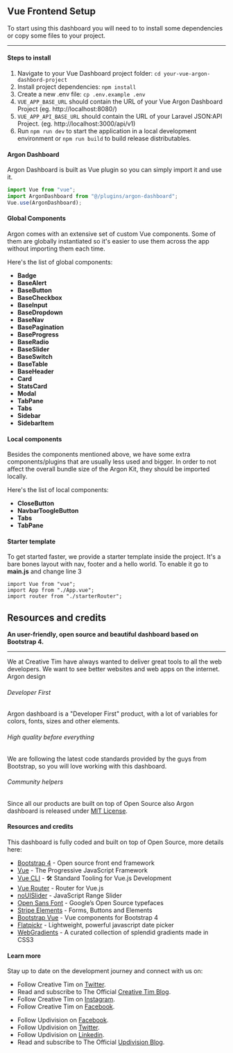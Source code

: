 ## Vue Frontend Setup

To start using this dashboard you will need to to install some dependencies or copy some files to your
project.

<hr>

#### Steps to install

1. Navigate to your Vue Dashboard project folder: `cd your-vue-argon-dashbord-project`
2. Install project dependencies: `npm install`
3. Create a new .env file: `cp .env.example .env`
4. `VUE_APP_BASE_URL` should contain the URL of your Vue Argon Dashboard Project (eg. http://localhost:8080/)
5. `VUE_APP_API_BASE_URL` should contain the URL of your Laravel JSON:API Project. (eg. http://localhost:3000/api/v1)
6. Run `npm run dev` to start the application in a local development environment or `npm run build` to build release distributables.

#### Argon Dashboard

Argon Dashboard is built as Vue plugin so you can simply import it and use it.

```js
import Vue from "vue";
import ArgonDashboard from "@/plugins/argon-dashboard";
Vue.use(ArgonDashboard);
```

#### Global Components

Argon comes with an extensive set of custom Vue components. Some of them are globally instantiated so
it's easier to use them across the app without importing them each time.

Here's the list of global components:

- **Badge**
- **BaseAlert**
- **BaseButton**
- **BaseCheckbox**
- **BaseInput**
- **BaseDropdown**
- **BaseNav**
- **BasePagination**
- **BaseProgress**
- **BaseRadio**
- **BaseSlider**
- **BaseSwitch**
- **BaseTable**
- **BaseHeader**
- **Card**
- **StatsCard**
- **Modal**
- **TabPane**
- **Tabs**
- **Sidebar**
- **SidebarItem**

#### Local components

Besides the components mentioned above, we have some extra components/plugins that are usually less used
and bigger. In order to not affect the overall bundle size of the Argon Kit, they should be imported locally.

Here's the list of local components:

- **CloseButton**
- **NavbarToogleButton**
- **Tabs**
- **TabPane**

#### Starter template

To get started faster, we provide a starter template inside the project. It's a bare bones
layout with nav, footer and a hello world. To enable it go to **main.js** and change line 3

```js{3}
import Vue from "vue";
import App from "./App.vue";
import router from "./starterRouter";
```

## Resources and credits

**An user-friendly, open source and beautiful dashboard based on Bootstrap 4.**

<hr>

We at Creative Tim have always wanted to deliver great tools to all the web developers. We want to see better websites and web apps on the internet. Argon design

<div class="row mt-5">
  <div class="col-md-4">
    <div class="icon icon-shape bg-gradient-primary rounded-circle text-white mb-3">
      <i class="ni ni-html5"></i>
    </div>
    <h6>Developer First</h6>
    <p class="description">Argon dashboard is a "Developer First" product, with a lot of variables for colors, fonts, sizes and other elements.</p>
  </div>
  <div class="col-md-4">
    <div class="icon icon-shape bg-gradient-danger rounded-circle text-white mb-3">
      <i class="ni ni-paper-diploma"></i>
    </div>
    <h6>High quality before everything</h6>
    <p class="description">We are following the latest code standards provided by the guys from Bootstrap, so you will love working with this dashboard.</p>
  </div>
  <div class="col-md-4">
    <div class="icon icon-shape bg-gradient-warning rounded-circle text-white mb-3">
      <i class="ni ni-favourite-28"></i>
    </div>
    <h6>Community helpers</h6>
    <p class="description">Since all our products are built on top of Open Source also Argon dashboard is released under
      <a href="https://github.com/creativetimofficial/vue-argon-dashboard/blob/master/LICENSE.md">MIT License</a>.</p>
  </div>
</div>

#### Resources and credits

This dashboard is fully coded and built on top of Open Source, more details here:

- [Bootstrap 4](http://getbootstrap.com/) - Open source front end framework
- [Vue](http://vuejs.org/) - The Progressive JavaScript Framework
- [Vue CLI](https://cli.vuejs.org/) - 🛠️ Standard Tooling for Vue.js Development
- [Vue Router](https://router.vuejs.org/) - Router for Vue.js
- [noUISlider](https://refreshless.com/nouislider/) - JavaScript Range Slider</li>
- [Open Sans Font](https://fonts.google.com/specimen/Open+Sans) - Google’s Open Source typefaces
- [Stripe Elements](https://github.com/stripe/elements-examples/#example-1) - Forms, Buttons and Elements
- [Bootstrap Vue](https://bootstrap-vue.js.org/) - Vue components for Bootstrap 4
- [Flatpickr](https://flatpickr.js.org/) - Lightweight, powerful javascript date picker
- [WebGradients](https://webgradients.com/) - A curated collection of splendid gradients made in CSS3

#### Learn more

Stay up to date on the development journey and connect with us on:

<ul>
  <li>Follow Creative Tim on
    <a href="https://twitter.com/creativetim">Twitter</a>.</li>
  <li>Read and subscribe to The Official
    <a href="http://blog.creative-tim.com">Creative Tim Blog</a>.</li>
  <li>Follow Creative Tim on
    <a href="https://www.instagram.com/creativetimofficial">Instagram</a>.</li>
  <li>Follow Creative Tim on
    <a href="https://www.facebook.com/creativetim">Facebook</a>.</li>
</ul>

<ul>
  <li>Follow Updivision on
    <a href="https://www.facebook.com/updivision/">Facebook</a>.</li>
  <li>Follow Updivision on
    <a href="https://twitter.com/updivision/">Twitter</a>.</li>
  <li>Follow Updivision on
    <a href="https://www.linkedin.com/company/updivision">Linkedin</a>.</li>
  <li>Read and subscribe to The Official
    <a href="https://updivision.com/blog/">Updivision Blog</a>.</li>
</ul>
